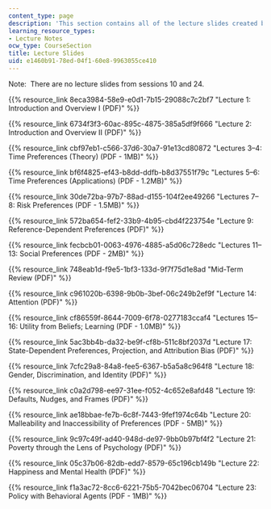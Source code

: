 ```yaml
---
content_type: page
description: 'This section contains all of the lecture slides created by the professor. '
learning_resource_types:
- Lecture Notes
ocw_type: CourseSection
title: Lecture Slides
uid: e1460b91-78ed-04f1-60e8-9963055ce410
---
```

Note:  There are no lecture slides from sessions 10 and 24. 

{{% resource_link 8eca3984-58e9-e0d1-7b15-29088c7c2bf7 "Lecture 1: Introduction and Overview I (PDF)" %}}

{{% resource_link 6734f3f3-60ac-895c-4875-385a5df9f666 "Lecture 2: Introduction and Overview II (PDF)" %}}

{{% resource_link cbf97eb1-c566-37d6-30a7-91e13cd80872 "Lectures 3–4: Time Preferences (Theory) (PDF - 1MB)" %}}

{{% resource_link bf6f4825-ef43-b8dd-ddfb-b8d37551f79c "Lectures 5–6: Time Preferences (Applications) (PDF - 1.2MB)" %}}

{{% resource_link 30de72ba-97b7-88ad-d155-104f2ee49266 "Lectures 7–8: Risk Preferences (PDF - 1.5MB)" %}}

{{% resource_link 572ba654-fef2-33b9-4b95-cbd4f223754e "Lecture 9: Reference-Dependent Preferences (PDF)" %}}

{{% resource_link fecbcb01-0063-4976-4885-a5d06c728edc "Lectures 11–13: Social Preferences (PDF - 2MB)" %}}

{{% resource_link 748eab1d-f9e5-1bf3-133d-9f7f75d1e8ad "Mid-Term Review (PDF)" %}}

{{% resource_link c961020b-6398-9b0b-3bef-06c249b2ef9f "Lecture 14: Attention (PDF)" %}}

{{% resource_link cf86559f-8644-7009-6f78-0277183ccaf4 "Lectures 15–16: Utility from Beliefs; Learning (PDF - 1.0MB)" %}}

{{% resource_link 5ac3bb4b-da32-be9f-cf8b-511c8bf2037d "Lecture 17: State-Dependent Preferences, Projection, and Attribution Bias (PDF)" %}}

{{% resource_link 7cfc29a8-84a8-fee5-6367-b5a5a8c964f8 "Lecture 18: Gender, Discrimination, and Identity (PDF)" %}}

{{% resource_link c0a2d798-ee97-31ee-f052-4c652e8afd48 "Lecture 19: Defaults, Nudges, and Frames (PDF)" %}}

{{% resource_link ae18bbae-fe7b-6c8f-7443-9fef1974c64b "Lecture 20: Malleability and Inaccessibility of Preferences (PDF - 5MB)" %}}

{{% resource_link 9c97c49f-ad40-948d-de97-9bb0b97bf4f2 "Lecture 21: Poverty through the Lens of Psychology (PDF)" %}}

{{% resource_link 05c37b06-82db-edd7-8579-65c196cb149b "Lecture 22: Happiness and Mental Health (PDF)" %}}

{{% resource_link f1a3ac72-8cc6-6221-75b5-7042bec06704 "Lecture 23: Policy with Behavioral Agents (PDF - 1MB)" %}}